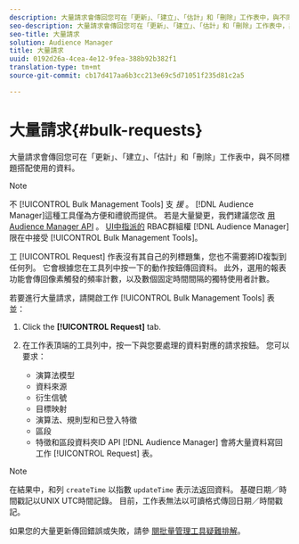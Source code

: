 ```yaml
---
description: 大量請求會傳回您可在「更新」、「建立」、「估計」和「刪除」工作表中，與不同標題搭配使用的資料。
seo-description: 大量請求會傳回您可在「更新」、「建立」、「估計」和「刪除」工作表中，與不同標題搭配使用的資料。
seo-title: 大量請求
solution: Audience Manager
title: 大量請求
uuid: 0192d26a-4cea-4e12-9fea-388b92b382f1
translation-type: tm+mt
source-git-commit: cb17d417aa6b3cc213e69c5d71051f235d81c2a5

---
```



# 大量請求{#bulk-requests}

大量請求會傳回您可在「更新」、「建立」、「估計」和「刪除」工作表中，與不同標題搭配使用的資料。

<!-- 

t_bulk_requests.xml

 -->

>[!NOTE]
>
>不 [!UICONTROL Bulk Management Tools] 支 *援* 。 [!DNL Audience Manager]這種工具僅為方便和禮貌而提供。 若是大量變更，我們建議您改 [用Audience Manager API](../../api/rest-api-main/aam-api-getting-started.md) 。 [UI中指派的](../../features/administration/administration-overview.md) RBAC群組權 [!DNL Audience Manager] 限在中接受 [!UICONTROL Bulk Management Tools]。

工 [!UICONTROL Request] 作表沒有其自己的列標題集，您也不需要將ID複製到任何列。 它會根據您在工具列中按一下的動作按鈕傳回資料。 此外，選用的報表功能會傳回像素觸發的頻率計數，以及數個固定時間間隔的獨特使用者計數。

若要進行大量請求，請開啟工作 [!UICONTROL Bulk Management Tools] 表並：

1. Click the **[!UICONTROL Request]** tab.
2. 在工作表頂端的工具列中，按一下與您要處理的資料對應的請求按鈕。 您可以要求：

   * 演算法模型
   * 資料來源
   *  衍生信號
   * 目標映射
   * 演算法、規則型和已登入特徵
   * 區段
   * 特徵和區段資料夾ID
   API [!DNL Audience Manager] 會將大量資料寫回工作 [!UICONTROL Request] 表。

>[!NOTE]
>
>在結果中，和列 `createTime` 以指數 `updateTime` 表示法返回資料。 基礎日期／時間戳記以UNIX UTC時間記錄。 目前，工作表無法以可讀格式傳回日期／時間戳記。

如果您的大量更新傳回錯誤或失敗，請參 [閱批量管理工具疑難排解](../../reference/bulk-management-tools/bulk-troubleshooting.md)。
